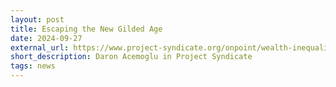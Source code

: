 ```yaml
---
layout: post
title: Escaping the New Gilded Age
date: 2024-09-27
external_url: https://www.project-syndicate.org/onpoint/wealth-inequality-billionaires-undue-influence-bad-for-society-by-daron-acemoglu-2024-09
short_description: Daron Acemoglu in Project Syndicate
tags: news
---
```

